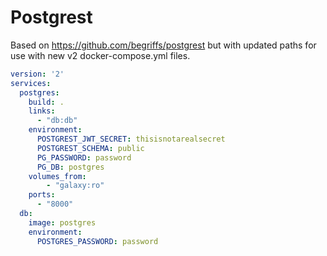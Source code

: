 # Postgrest

Based on https://github.com/begriffs/postgrest but with updated paths for
use with new v2 docker-compose.yml files.


```yaml
version: '2'
services:
  postgres:
    build: .
    links:
      - "db:db"
    environment:
      POSTGREST_JWT_SECRET: thisisnotarealsecret
      POSTGREST_SCHEMA: public
      PG_PASSWORD: password
      PG_DB: postgres
    volumes_from:
        - "galaxy:ro"
    ports:
      - "8000"
  db:
    image: postgres
    environment:
      POSTGRES_PASSWORD: password
```
